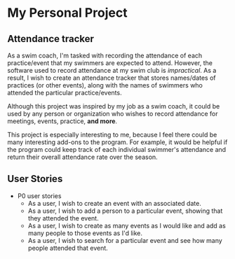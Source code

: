 # My Personal Project

## Attendance tracker

As a swim coach, I'm tasked with recording
the attendance of each practice/event that my
swimmers are expected to attend. However, the
software used to record attendance at my swim 
club is *impractical*. As a result, I wish to 
create an attendance tracker that stores
names/dates of practices (or other events),
along with the names of swimmers who attended
the particular practice/events.

Although this project was inspired by my job
as a swim coach, it could be used by any
person or organization who wishes to record
attendance for meetings, events, practice,
**and more**.

This project is especially interesting to me,
because I feel there could be many interesting
add-ons to the program. For example,
it would be helpful if the program could
keep track of each individual swimmer's
attendance and return their overall attendance
rate over the season.

## User Stories
- P0 user stories
  - As a user, I wish to create an event with 
  an associated date.
  - As a user, I wish to add a person to a
  particular event, showing that they
  attended the event.
  - As a user, I wish to create as many
  events as I would like and add as many
  people to those events as I'd like.
  - As a user, I wish to search for a
  particular event and see how many people
  attended that event.